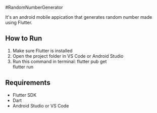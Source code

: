 #RandomNumberGenerator

It's an android mobile appication that generates random number made using Flutter.

## How to Run

1. Make sure Flutter is installed
2. Open the project folder in VS Code or Android Studio
3. Run this command in terminal:
   flutter pub get  
   flutter run

## Requirements

- Flutter SDK
- Dart
- Android Studio or VS Code
